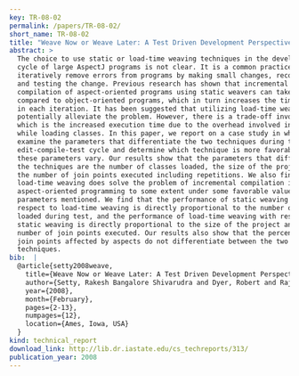 ```yaml
---
key: TR-08-02
permalink: /papers/TR-08-02/
short_name: TR-08-02
title: "Weave Now or Weave Later: A Test Driven Development Perspective on Aspect-oriented Deployment Models"
abstract: >
  The choice to use static or load-time weaving techniques in the development
  cycle of large AspectJ programs is not clear. It is a common practice to
  iteratively remove errors from programs by making small changes, recompiling,
  and testing the change. Previous research has shown that incremental
  compilation of aspect-oriented programs using static weavers can take longer
  compared to object-oriented programs, which in turn increases the time spent
  in each iteration. It has been suggested that utilizing load-time weavers can
  potentially alleviate the problem. However, there is a trade-off involved
  which is the increased execution time due to the overhead involved in weaving
  while loading classes. In this paper, we report on a case study in which we
  examine the parameters that differentiate the two techniques during the
  edit-compile-test cycle and determine which technique is more favorable as
  these parameters vary. Our results show that the parameters that differentiate
  the techniques are the number of classes loaded, the size of the project and
  the number of join points executed including repetitions. We also find that
  load-time weaving does solve the problem of incremental compilation in
  aspect-oriented programming to some extent under some favorable values of the
  parameters mentioned. We find that the performance of static weaving with
  respect to load-time weaving is directly proportional to the number of classes
  loaded during test, and the performance of load-time weaving with respect to
  static weaving is directly proportional to the size of the project and the
  number of join points executed. Our results also show that the percentage of
  join points affected by aspects do not differentiate between the two
  techniques.
bib:  |
  @article{setty2008weave,
    title={Weave Now or Weave Later: A Test Driven Development Perspective on Aspect-oriented Deployment Models},
    author={Setty, Rakesh Bangalore Shivarudra and Dyer, Robert and Rajan, Hridesh},
    year={2008},
    month={February},
    pages={2-13},
    numpages={12},
    location={Ames, Iowa, USA}
  }
kind: technical_report
download_link: http://lib.dr.iastate.edu/cs_techreports/313/
publication_year: 2008
---
```

